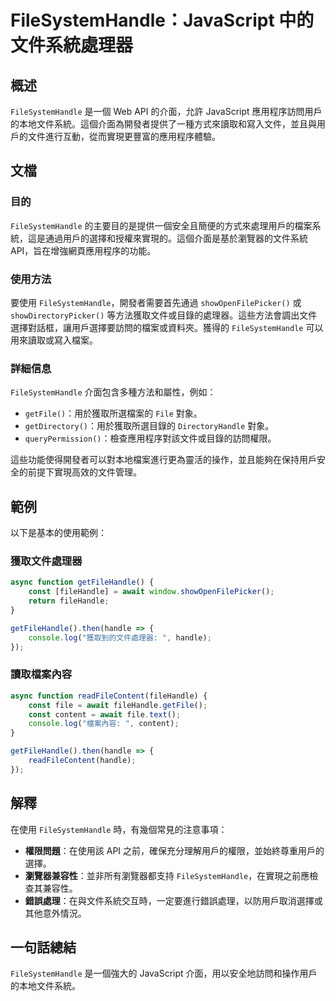 <!--
Meta Description: # FileSystemHandle：JavaScript 中的文件系統處理器 ## 概述 `FileSystemHandle` 是一個 Web API 的介面，允許 JavaScript 應用程序訪問用戶的本地文件系統。這個介面為開發者提供了一種方式來讀取和寫入文件，並且與用戶的文件進行互動，從而...
Meta Keywords: filesystemhandle, javascript, filehandle, handle, api
-->

# FileSystemHandle：JavaScript 中的文件系統處理器

## 概述
`FileSystemHandle` 是一個 Web API 的介面，允許 JavaScript 應用程序訪問用戶的本地文件系統。這個介面為開發者提供了一種方式來讀取和寫入文件，並且與用戶的文件進行互動，從而實現更豐富的應用程序體驗。

## 文檔
### 目的
`FileSystemHandle` 的主要目的是提供一個安全且簡便的方式來處理用戶的檔案系統，這是通過用戶的選擇和授權來實現的。這個介面是基於瀏覽器的文件系統 API，旨在增強網頁應用程序的功能。

### 使用方法
要使用 `FileSystemHandle`，開發者需要首先通過 `showOpenFilePicker()` 或 `showDirectoryPicker()` 等方法獲取文件或目錄的處理器。這些方法會調出文件選擇對話框，讓用戶選擇要訪問的檔案或資料夾。獲得的 `FileSystemHandle` 可以用來讀取或寫入檔案。

### 詳細信息
`FileSystemHandle` 介面包含多種方法和屬性，例如：
- `getFile()`：用於獲取所選檔案的 `File` 對象。
- `getDirectory()`：用於獲取所選目錄的 `DirectoryHandle` 對象。
- `queryPermission()`：檢查應用程序對該文件或目錄的訪問權限。

這些功能使得開發者可以對本地檔案進行更為靈活的操作，並且能夠在保持用戶安全的前提下實現高效的文件管理。

## 範例
以下是基本的使用範例：

### 獲取文件處理器
```javascript
async function getFileHandle() {
    const [fileHandle] = await window.showOpenFilePicker();
    return fileHandle;
}

getFileHandle().then(handle => {
    console.log("獲取到的文件處理器: ", handle);
});
```

### 讀取檔案內容
```javascript
async function readFileContent(fileHandle) {
    const file = await fileHandle.getFile();
    const content = await file.text();
    console.log("檔案內容: ", content);
}

getFileHandle().then(handle => {
    readFileContent(handle);
});
```

## 解釋
在使用 `FileSystemHandle` 時，有幾個常見的注意事項：
- **權限問題**：在使用該 API 之前，確保充分理解用戶的權限，並始終尊重用戶的選擇。
- **瀏覽器兼容性**：並非所有瀏覽器都支持 `FileSystemHandle`，在實現之前應檢查其兼容性。
- **錯誤處理**：在與文件系統交互時，一定要進行錯誤處理，以防用戶取消選擇或其他意外情況。

## 一句話總結
`FileSystemHandle` 是一個強大的 JavaScript 介面，用以安全地訪問和操作用戶的本地文件系統。
